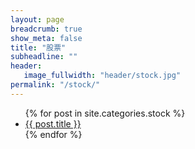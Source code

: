 ```yaml
---
layout: page
breadcrumb: true
show_meta: false
title: "股票"
subheadline: ""
header:
   image_fullwidth: "header/stock.jpg"
permalink: "/stock/"
---
```

<ul>
    {% for post in site.categories.stock %}
    <li><a href="{{ site.url }}{{ site.baseurl }}{{ post.url }}">{{ post.title }}</a></li>
    {% endfor %}
</ul>